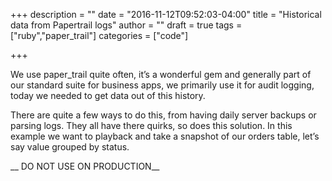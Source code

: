 +++
description = ""
date = "2016-11-12T09:52:03-04:00"
title = "Historical data from Papertrail logs"
author = ""
draft = true
tags = ["ruby","paper_trail"]
categories = ["code"]

+++

We use paper_trail quite often, it’s a wonderful gem and generally part of our standard suite for business apps, we primarily use it for audit logging, today we needed to get data out of this history.

There are quite a few ways to do this, from having daily server backups or parsing logs. They all have there quirks, so does this solution.  In this example we want to playback and take a snapshot of our orders table, let’s say value grouped by status.

__ DO NOT USE ON PRODUCTION__

<script src="//gist.github.com/rposborne/70cc6a7d02d28107fd9e.js"></script>
